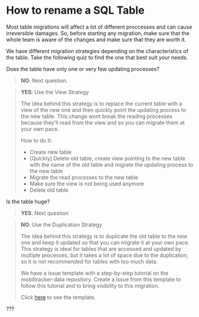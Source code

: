 # How to rename a SQL Table

Most table migrations will affect a lot of different proccesses and can cause irreversible damages.
So, before starting any migration, make sure that the whole team is aware of the changes and make sure that they are worth it.

We have different migration strategies depending on the characteristics of the table.
Take the following quiz to find the one that best suit your needs.

Does the table have only one or very few updating processes?

> **NO**: Next question.

> **YES**: Use the View Strategy
>
> The idea behind this strategy is to replace the current table with a view of the new one and then quickly point the updating process to the new table. This change wont break the reading processes because they'll read from the view and so you can migrate them at your own pace.
>
> How to do it:
>
> - Create new table
> - [Quickly] Delete old table, create view pointing to the new table with the name of the old table and migrate the updating process to the new table
> - Migrate the read processes to the new table
> - Make sure the view is not being used anymore
> - Delete old table

Is the table huge?

> **YES**: Next question

> **NO**: Use the Duplication Strategy
>
> The idea behind this strategy is to duplicate the old table to the new one and keep it updated so that you can migrate it at your own pace.
> This strategy is ideal for tables that are accessed and updated by multiple processes, but it takes a lot of space due to the duplication, so it is not recommended for tables with too much data.
>
> We have a issue template with a step-by-step tutorial on the mobiltracker-data repository. Create a issue from this template to follow this tutorial and to bring visibility to this migration.
>
> Click [here](https://github.com/mobiltracker/mobiltracker-data/blob/master/.github/ISSUE_TEMPLATE/mwp--multiple-writing-processes--table-renaming-migration-.md) to see the template.

???
